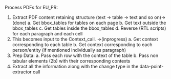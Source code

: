 Process PDFs for EU_PR:
  1. Extract PDF content retaining structure (text -> table -> text and so on)->(done)
          a. Get bbox_tables for tables on each page
          b. Get text outside the bbox_tables
          c. Get tables inside the bbox_tables
          d. Reverse (RTL scripts) for each paragraph and each cell
  2. This becomes input to the Context_call. ->(inprogress)
          a. Get context corresponding to each table
          b. Get context corresponding to each person/entity (if mentioned individually as paragraph)
  3. Prep Data:
          a. Pass each row with the context of the table
          b. Pass non tabular elements (2b) with their corresponding contexts
  4. Extract all the information along with the change type in the data-point-extractor call
